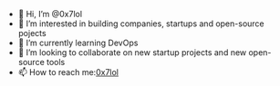 - 👋 Hi, I’m @0x7lol
- 👀 I’m interested in building companies, startups and open-source pojects
- 🌱 I’m currently learning DevOps
- 💞️ I’m looking to collaborate on new startup projects and new open-source tools
- 📫 How to reach me:[0x7lol](0x7lol@gmail.com)

<!---
0x7lol/0x7lol is a ✨ special ✨ repository because its `README.md` (this file) appears on your GitHub profile.
You can click the Preview link to take a look at your changes.
--->
